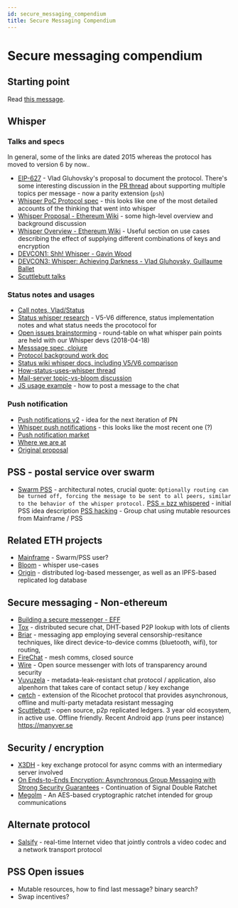 ```yaml
---
id: secure_messaging_compendium
title: Secure Messaging Compendium
---
```


# Secure messaging compendium

## Starting point

Read [this message](https://medium.com/message/everything-is-broken-81e5f33a24e1).

## Whisper

### Talks and specs

In general, some of the links are dated 2015 whereas the protocol has moved to version 6 by now..

* [EIP-627](http://eips.ethereum.org/EIPS/eip-627) - Vlad Gluhovsky's proposal to document the protocol. There's some interesting discussion in the [PR thread](https://github.com/ethereum/EIPs/pull/627#discussion_r124582523) about supporting multiple topics per message - now a parity extension (`psh`)
* [Whisper PoC Protocol spec](https://github.com/ethereum/wiki/wiki/Whisper-PoC-2-Protocol-Spec) - this looks like one of the most detailed accounts of the thinking that went into whisper
* [Whisper Proposal - Ethereum Wiki](https://github.com/ethereum/wiki/wiki/Whisper) - some high-level overview and background discussion
* [Whisper Overview - Ethereum Wiki](https://github.com/ethereum/wiki/wiki/Whisper-Overview) - Useful section on use cases describing the effect of supplying different combinations of keys and encryption
* [DEVCON1: Shh! Whisper - Gavin Wood](https://www.youtube.com/watch?v=U_nPoBVLPiw)
* [DEVCON3: Whisper: Achieving Darkness - Vlad Gluhovsky, Guillaume Ballet](https://youtu.be/vXVcuWvR5Z0?t=10)
* [Scuttlebutt talks](https://www.scuttlebutt.nz/talks)

### Status notes and usages
* [Call notes, Vlad/Status](https://docs.google.com/document/d/1RfGIYpZ8xOJKBD0w1F-DtwCKTA43O4zyWhxFtLtdLNc/edit) 
* [Status whisper research](https://wiki.status.im/Research_Whisper_Status) - V5-V6 difference, status implementation notes and what status needs the procotocol for
* [Open issues brainstorming](https://docs.google.com/document/d/1Cw3LA1r6ItLDp8bMFvIxQMxYjnzEVOcHuZJz8gRa7HE/edit#) - round-table on what whisper pain points are held with our Whisper devs (2018-04-18)
* [Messsage spec, clojure](https://github.com/status-im/status-react/blob/develop/src/status_im/transport/message/transit.cljs)
* [Protocol background work doc](https://docs.google.com/document/d/1Qh2h07T_qepzEJ7IytmxwIdQAOsGHrvhXwZxuZtbwgc/edit)
* [Status wiki whisper docs, including V5/V6 comparison](https://wiki.status.im/index.php?title=Research_Whisper_Status)
* [How-status-uses-whisper thread](https://status-im.slack.com/archives/C8QP8S5UH/p1523495849000201)
* [Mail-server topic-vs-bloom discussion](https://status-im.slack.com/archives/C8QP8S5UH/p1523256511000120)
* [JS usage example](https://gist.github.com/noman-land/410fbfd632b61d29e78120b2475e9955) - how to post a message to the chat

### Push notification
* [Push notifications v2](https://github.com/status-im/ideas/blob/master/ideas/086-push-notif-v2/README.md) - idea for the next iteration of PN
* [Whisper push notifications](https://github.com/status-im/status-go/wiki/Whisper-Push-Notifications) - this looks like the most recent one (?)
* [Push notification market](https://wiki.status.im/Decentralized_Push_Notification_Market)
* [Where we are at](https://wiki.status.im/Push_notifications_-_Where_we_are_at)
* [Original proposal](https://docs.google.com/document/d/1OgjnY8ps8lVA4dIohwkfGK9HVt0nZxEWbuNdb7BX5-o/edit#heading=h.kjam5hcc2nif)

## PSS - postal service over swarm
* [Swarm PSS](https://github.com/ethersphere/go-ethereum/blob/a12c003114ab702a820428c2c6ef3d950e1e0a55/swarm/pss/ARCHITECTURE.md) - architectural notes, crucial quote: `Optionally routing can be turned off, forcing the message to be sent to all peers, similar to the behavior of the whisper protocol.`
[PSS = bzz whispered](https://gist.github.com/zelig/d52dab6a4509125f842bbd0dce1e9440) - initial PSS idea description
[PSS hacking](https://hackmd.io/dDvTNlSWS6601GQ9LbEY8Q#) - Group chat using mutable resources from Mainframe / PSS

## Related ETH projects
* [Mainframe](https://mainframe.com/) - Swarm/PSS user?
* [Bloom](https://blog.hellobloom.io/introducing-bloom-payment-channels-enabled-by-ethereum-whisper-1fec8ba10a03) - whisper use-cases
* [Origin](https://medium.com/originprotocol/introducing-origin-messaging-decentralized-secure-and-auditable-13c16fe0f13e) - distributed log-based messenger, as well as an IPFS-based replicated log database

## Secure messaging - Non-ethereum
* [Building a secure messenger - EFF](https://www.eff.org/deeplinks/2018/03/building-secure-messenger)
* [Tox](https://wiki.tox.chat/users/techfaq) - distributed secure chat, DHT-based P2P lookup with lots of clients
* [Briar](https://briarproject.org/how-it-works.html) - messaging app employing several censorship-resitance techniques, like direct device-to-device comms (bluetooth, wifi), tor routing,
* [FireChat](https://www.opengarden.com/firechat.html) - mesh comms, closed source
* [Wire](https://wire.com/en/security/) - Open source messenger with lots of transparency around security
* [Vuvuzela](https://vuvuzela.io/) - metadata-leak-resistant chat protocol / application, also alpenhorn that takes care of contact setup / key exchange
* [cwtch](https://cwtch.im/) - extension of the Ricochet protocol that provides asynchronous, offline and multi-party metadata resistant messaging
* [Scuttlebutt](https://www.scuttlebutt.nz) - open source, p2p replicated ledgers. 3 year old ecosystem, in active use. Offline friendly. Recent Android app (runs peer instance) https://manyver.se

## Security / encryption
* [X3DH](https://signal.org/docs/specifications/x3dh/) - key exchange protocol for async comms with an intermediary server involved
* [On Ends-to-Ends Encryption: Asynchronous Group Messaging with Strong Security Guarantees](https://eprint.iacr.org/2017/666.pdf) - Continuation of Signal Double Ratchet
* [Megolm](https://git.matrix.org/git/olm/about/docs/megolm.rst) - An AES-based cryptographic ratchet intended for group communications

## Alternate protocol
* [Salsify](https://snr.stanford.edu/salsify/) - real-time Internet video that jointly controls a video codec and a network transport protocol

## PSS Open issues
* Mutable resources, how to find last message? binary search?
* Swap incentives?